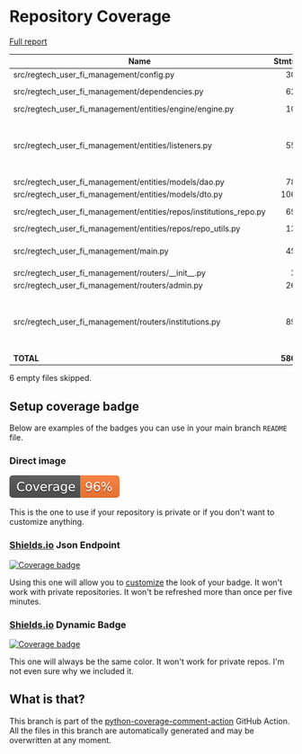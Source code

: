 # Repository Coverage

[Full report](https://htmlpreview.github.io/?https://github.com/cfpb/regtech-user-fi-management/blob/python-coverage-comment-action-data/htmlcov/index.html)

| Name                                                                   |    Stmts |     Miss |   Branch |   BrPart |   Cover |   Missing |
|----------------------------------------------------------------------- | -------: | -------: | -------: | -------: | ------: | --------: |
| src/regtech\_user\_fi\_management/config.py                            |       30 |        0 |        8 |        1 |     97% |    15->19 |
| src/regtech\_user\_fi\_management/dependencies.py                      |       62 |        2 |       26 |        3 |     94% |39, 47, 93->95 |
| src/regtech\_user\_fi\_management/entities/engine/engine.py            |       10 |        0 |        0 |        0 |    100% |           |
| src/regtech\_user\_fi\_management/entities/listeners.py                |       55 |        5 |       28 |        4 |     84% |18->13, 26->13, 40->33, 51->exit, 71-82 |
| src/regtech\_user\_fi\_management/entities/models/dao.py               |       78 |        0 |        2 |        0 |    100% |           |
| src/regtech\_user\_fi\_management/entities/models/dto.py               |      106 |        0 |       16 |        1 |     99% |    89->96 |
| src/regtech\_user\_fi\_management/entities/repos/institutions\_repo.py |       69 |        1 |       26 |        2 |     97% |84->88, 137 |
| src/regtech\_user\_fi\_management/entities/repos/repo\_utils.py        |       13 |        0 |        2 |        0 |    100% |           |
| src/regtech\_user\_fi\_management/main.py                              |       45 |       13 |        6 |        0 |     75% |25-29, 34-39, 53-54 |
| src/regtech\_user\_fi\_management/routers/\_\_init\_\_.py              |        3 |        0 |        0 |        0 |    100% |           |
| src/regtech\_user\_fi\_management/routers/admin.py                     |       26 |        0 |       20 |        0 |    100% |           |
| src/regtech\_user\_fi\_management/routers/institutions.py              |       89 |        0 |       88 |        3 |     98% |90->exit, 129->exit, 147->exit |
|                                                              **TOTAL** |  **586** |   **21** |  **222** |   **14** | **95%** |           |

6 empty files skipped.


## Setup coverage badge

Below are examples of the badges you can use in your main branch `README` file.

### Direct image

[![Coverage badge](https://raw.githubusercontent.com/cfpb/regtech-user-fi-management/python-coverage-comment-action-data/badge.svg)](https://htmlpreview.github.io/?https://github.com/cfpb/regtech-user-fi-management/blob/python-coverage-comment-action-data/htmlcov/index.html)

This is the one to use if your repository is private or if you don't want to customize anything.

### [Shields.io](https://shields.io) Json Endpoint

[![Coverage badge](https://img.shields.io/endpoint?url=https://raw.githubusercontent.com/cfpb/regtech-user-fi-management/python-coverage-comment-action-data/endpoint.json)](https://htmlpreview.github.io/?https://github.com/cfpb/regtech-user-fi-management/blob/python-coverage-comment-action-data/htmlcov/index.html)

Using this one will allow you to [customize](https://shields.io/endpoint) the look of your badge.
It won't work with private repositories. It won't be refreshed more than once per five minutes.

### [Shields.io](https://shields.io) Dynamic Badge

[![Coverage badge](https://img.shields.io/badge/dynamic/json?color=brightgreen&label=coverage&query=%24.message&url=https%3A%2F%2Fraw.githubusercontent.com%2Fcfpb%2Fregtech-user-fi-management%2Fpython-coverage-comment-action-data%2Fendpoint.json)](https://htmlpreview.github.io/?https://github.com/cfpb/regtech-user-fi-management/blob/python-coverage-comment-action-data/htmlcov/index.html)

This one will always be the same color. It won't work for private repos. I'm not even sure why we included it.

## What is that?

This branch is part of the
[python-coverage-comment-action](https://github.com/marketplace/actions/python-coverage-comment)
GitHub Action. All the files in this branch are automatically generated and may be
overwritten at any moment.